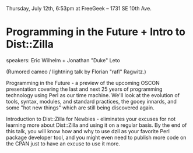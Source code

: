   Thursday, July 12th, 6:53pm at FreeGeek – 1731 SE 10th Ave.

# Programming in the Future + Intro to Dist::Zilla

speakers:  Eric Wilhelm + Jonathan "Duke" Leto

(Rumored cameo / lightning talk by Florian "rafl" Ragwitz.)

Programming in the Future - a preview of the upcoming OSCON presentation covering the last and next 25 years of programming technology using Perl as our time machine.  We'll look at the evolution of tools, syntax, modules, and standard practices, the gooey innards, and some "hot new things" which are still being discovered again.

Introduction to Dist::Zilla for Newbies - eliminates your excuses for not learning more about Dist::Zilla and using it on a regular basis.  By the end of this talk, you will know how and why to use dzil as your favorite Perl package developer tool, and you might even need to publish more code on the CPAN just to have an excuse to use it more.
